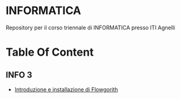 # INFORMATICA
Repository per il corso triennale di INFORMATICA presso ITI Agnelli

# Table Of Content

## INFO 3

- [Introduzione e installazione di Flowgorith](https://mancusoa74.github.io/INFORMATICA/3/Flowgorithm/)
